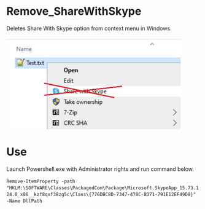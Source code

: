 # Remove_ShareWithSkype

Deletes Share With Skype option from context menu in Windows.

![alt text](https://github.com/barbadosas/Remove_ShareWithSkype/blob/main/whatmustbegone.jpg "Logo Title Text 1")

# Use

Launch Powershell.exe with Administrator rights and run command below.

```Remove-ItemProperty -path "HKLM:\SOFTWARE\Classes\PackagedCom\Package\Microsoft.SkypeApp_15.73.124.0_x86__kzf8qxf38zg5c\Class\{776DBC8D-7347-478C-8D71-791E12EF49D8}" -Name DllPath```
